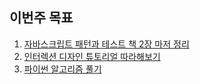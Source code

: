 ## 이번주 목표

1. [자바스크립트 패턴과 테스트 책 2장 마저 정리](https://github.com/sunivers/javascript-pattern-test/blob/master/1%EB%B6%80_%EA%B8%B0%EC%B4%88_%EB%8B%A4%EC%A7%80%EA%B8%B0/02_%EB%8F%84%EA%B5%AC_%EB%8B%A4%EB%A3%A8%EA%B8%B0.md)
2. [인터렉션 디자인 튜토리얼 따라해보기](https://github.com/sunivers/interactive_coding_tutorial/tree/master/moving_wave)
3. [파이썬 알고리즘 풀기](https://github.com/sunivers/Study__Algorithm/commit/9cefd0e9409a17af3e4571fb02c98e36f6646f12)